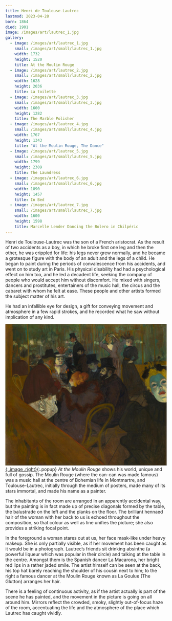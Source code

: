 ```yaml
---
title: Henri de Toulouse-Lautrec
lastmod: 2023-04-28
born: 1864
died: 1901
image: /images/art/lautrec_1.jpg
gallery:
  - image: /images/art/lautrec_1.jpg
    small: /images/art/small/lautrec_1.jpg
    width: 1732
    height: 1520
    title: At the Moulin Rouge
  - image: /images/art/lautrec_2.jpg
    small: /images/art/small/lautrec_2.jpg
    width: 1628
    height: 2036
    title: La toilette
  - image: /images/art/lautrec_3.jpg
    small: /images/art/small/lautrec_3.jpg
    width: 1600
    height: 1282
    title: The Marble Polisher
  - image: /images/art/lautrec_4.jpg
    small: /images/art/small/lautrec_4.jpg
    width: 1767
    height: 1343
    title: "At the Moulin Rouge, The Dance"
  - image: /images/art/lautrec_5.jpg
    small: /images/art/small/lautrec_5.jpg
    width: 1799
    height: 2309
    title: The Laundress
  - image: /images/art/lautrec_6.jpg
    small: /images/art/small/lautrec_6.jpg
    width: 1890
    height: 1457
    title: In Bed
  - image: /images/art/lautrec_7.jpg
    small: /images/art/small/lautrec_7.jpg
    width: 1600
    height: 1598
    title: Marcelle Lender Dancing the Bolero in Chilpéric
---
```


Henri de Toulouse-Lautrec was the son of a French aristocrat. As the result of
two accidents as a boy, in which he broke first one leg and then the other, he
was crippled for life: his legs never grew normally, and he became a grotesque
figure with the body of an adult and the legs of a child. He began to paint
during the periods of convalescence from his accidents, and went on to study
art in Paris. His physical disability had had a psychological effect on him
too, and he led a decadent life, seeking the company of people who would accept
him without discomfort. He mixed with singers, dancers and prostitutes,
entertainers of the music hall, the circus and the cabaret with whom he felt at
ease. These people and other artists formed the subject matter of his art.

He had an infallible eye for design, a gift for conveying movement and
atmosphere in a few rapid strokes, and he recorded what he saw without
implication of any kind.

[![At the Moulin Rouge](/images/art/lautrec_1.jpg){:.image .right}](/images/art/lautrec_1.jpg){:.popup}
_At the Moulin Rouge_ shows his world, unique and full of gossip. The Moulin
Rouge (where the can-can was made famous) was a music hall at the centre of
Bohemian life in Montmartre, and Toulouse-Lautrec, initially through the medium
of posters, made many of its stars immortal, and made his name as a painter.

The inhabitants of the room are arranged in an apparently accidental way, but
the painting is in fact made up of precise diagonals formed by the table, the
balustrade on the left and the planks on the floor. The brilliant hennaed hair
of the woman with her back to us is echoed throughout the composition, so that
colour as well as line unifies the picture; she also provides a striking focal
point.

In the foreground a woman stares out at us, her face mask-like under heavy
makeup. She is only partially visible, as if her movement has been caught as it
would be in a photograph. Lautrec’s friends sit drinking absinthe (a powerful
liqueur which was popular in their circle) and talking at the table in the
centre. Amongst them is the Spanish dancer La Macarona, her bright red lips in
a rather jaded smile.  The artist himself can be seen at the back, his top hat
barely reaching the shoulder of his cousin next to him; to the right a famous
dancer at the Moulin Rouge known as La Goulue (The Glutton) arranges her hair.

There is a feeling of continuous activity, as if the artist actually is part of
the scene he has painted, and the movement in the picture is going on all
around him.  Mirrors reflect the crowded, smoky, slightly out-of-focus haze of
the room, accentuating the life and the atmosphere of the place which Lautrec
has caught vividly.
